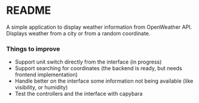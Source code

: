 # README

A simple application to display weather information from OpenWeather API. Displays weather from a city or from a random coordinate.

### Things to improve

- Support unit switch directly from the interface (in progress)
- Support searching for coordinates (the backend is ready, but needs frontend implementation)
- Handle better on the interface some information not being available (like visibility, or humidity)
- Test the controllers and the interface with capybara
